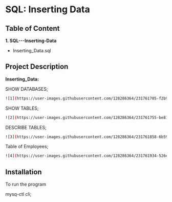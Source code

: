 
# SQL: Inserting Data





## Table of Content


**1. SQL---Inserting-Data**
 - Inserting_Data.sql

## Project Description

**Inserting_Data:**
 
SHOW DATABASES;

```bash
![1](https://user-images.githubusercontent.com/128286364/231761705-f2b9fd4e-d5d2-43b3-a50f-57bfbbc67c84.png)
```

SHOW TABLES;

```bash
![2](https://user-images.githubusercontent.com/128286364/231761755-be81aad2-6d03-466b-8b95-f61be78cec4f.png)
```

DESCRIBE TABLES;

```bash
![3](https://user-images.githubusercontent.com/128286364/231761858-6b5968a4-7619-4af5-93bb-91f836037bb6.png)
```

Table of Employees;
```bash
![4](https://user-images.githubusercontent.com/128286364/231761934-526ee217-265d-4050-a4c0-025443a53ed6.png)
```

## Installation

To run the program

mysq-ctl cli;
